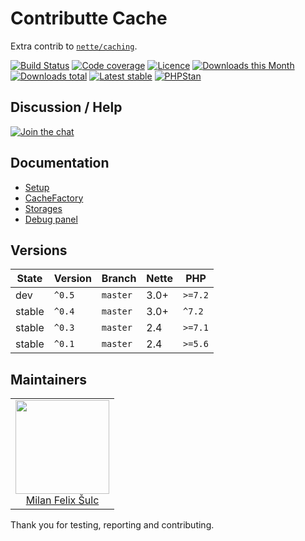 # Contributte Cache

Extra contrib to [`nette/caching`](https://github.com/nette/caching).

[![Build Status](https://img.shields.io/travis/contributte/cache.svg?style=flat-square)](https://travis-ci.org/contributte/cache)
[![Code coverage](https://img.shields.io/coveralls/contributte/cache.svg?style=flat-square)](https://coveralls.io/r/contributte/cache)
[![Licence](https://img.shields.io/packagist/l/contributte/cache.svg?style=flat-square)](https://packagist.org/packages/contributte/cache)
[![Downloads this Month](https://img.shields.io/packagist/dm/contributte/cache.svg?style=flat-square)](https://packagist.org/packages/contributte/cache)
[![Downloads total](https://img.shields.io/packagist/dt/contributte/cache.svg?style=flat-square)](https://packagist.org/packages/contributte/cache)
[![Latest stable](https://img.shields.io/packagist/v/contributte/cache.svg?style=flat-square)](https://packagist.org/packages/contributte/cache)
[![PHPStan](https://img.shields.io/badge/PHPStan-enabled-brightgreen.svg?style=flat-square)](https://github.com/phpstan/phpstan)

## Discussion / Help

[![Join the chat](https://img.shields.io/gitter/room/contributte/contributte.svg?style=flat-square)](http://bit.ly/ctteg)

## Documentation

- [Setup](.docs/README.md#setup)
- [CacheFactory](.docs/README.md#cache-factory)
- [Storages](.docs/README.md#storages)
- [Debug panel](#debug-panel)

## Versions

| State       | Version | Branch   | Nette | PHP     |
|-------------|---------|----------|-------|---------|
| dev         | `^0.5`  | `master` | 3.0+  | `>=7.2`  |
| stable      | `^0.4`  | `master` | 3.0+  | `^7.2`  |
| stable      | `^0.3`  | `master` | 2.4   | `>=7.1` |
| stable      | `^0.1`  | `master` | 2.4   | `>=5.6` |

## Maintainers

<table>
  <tbody>
    <tr>
      <td align="center">
        <a href="https://github.com/f3l1x">
            <img width="150" height="150" src="https://avatars2.githubusercontent.com/u/538058?v=3&s=150">
        </a>
        </br>
        <a href="https://github.com/f3l1x">Milan Felix Šulc</a>
      </td>
    </tr>
  </tbody>
</table>

Thank you for testing, reporting and contributing.
